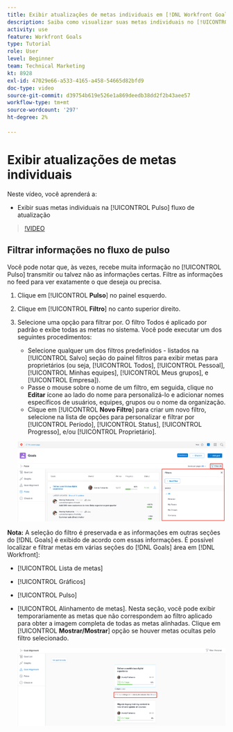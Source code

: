 ```yaml
---
title: Exibir atualizações de metas individuais em [!DNL Workfront Goals]
description: Saiba como visualizar suas metas individuais no [!UICONTROL Pulso] atualizar fluxo em [!DNL Goals].
activity: use
feature: Workfront Goals
type: Tutorial
role: User
level: Beginner
team: Technical Marketing
kt: 8928
exl-id: 47029e66-a533-4165-a458-54665d82bfd9
doc-type: video
source-git-commit: d39754b619e526e1a869deedb38dd2f2b43aee57
workflow-type: tm+mt
source-wordcount: '297'
ht-degree: 2%

---
```


# Exibir atualizações de metas individuais

Neste vídeo, você aprenderá a:

* Exibir suas metas individuais na [!UICONTROL Pulso] fluxo de atualização

>[!VIDEO](https://video.tv.adobe.com/v/335200/?quality=12)

## Filtrar informações no fluxo de pulso

Você pode notar que, às vezes, recebe muita informação no [!UICONTROL Pulso] transmitir ou talvez não as informações certas. Filtre as informações no feed para ver exatamente o que deseja ou precisa.

1. Clique em [!UICONTROL **Pulso**] no painel esquerdo.
1. Clique em [!UICONTROL **Filtro**] no canto superior direito.
1. Selecione uma opção para filtrar por. O filtro Todos é aplicado por padrão e exibe todas as metas no sistema. Você pode executar um dos seguintes procedimentos:

   * Selecione qualquer um dos filtros predefinidos - listados na [!UICONTROL Salvo] seção do painel filtros para exibir metas para proprietários (ou seja, [!UICONTROL Todos], [!UICONTROL Pessoal], [!UICONTROL Minhas equipes], [!UICONTROL Meus grupos], e [!UICONTROL Empresa]).
   * Passe o mouse sobre o nome de um filtro, em seguida, clique no **Editar** ícone ao lado do nome para personalizá-lo e adicionar nomes específicos de usuários, equipes, grupos ou o nome da organização.
   * Clique em [!UICONTROL **Novo Filtro**] para criar um novo filtro, selecione na lista de opções para personalizar e filtrar por [!UICONTROL Período], [!UICONTROL Status], [!UICONTROL Progresso], e/ou [!UICONTROL Proprietário].

   ![Uma imagem do [!UICONTROL Filtros] painel no [!DNL Workfront Goals]](assets/18-workfront-goals-pulse-stream.png)

**Nota:** A seleção do filtro é preservada e as informações em outras seções do [!DNL Goals] é exibido de acordo com essas informações. É possível localizar e filtrar metas em várias seções do [!DNL Goals] área em [!DNL Workfront]:

* [!UICONTROL Lista de metas]
* [!UICONTROL Gráficos]
* [!UICONTROL Pulso]
* [!UICONTROL Alinhamento de metas]. Nesta seção, você pode exibir temporariamente as metas que não correspondem ao filtro aplicado para obter a imagem completa de todas as metas alinhadas. Clique em [!UICONTROL **Mostrar/Mostrar**] opção se houver metas ocultas pelo filtro selecionado.

   ![](assets/19-workfront-goals-filter-show-it.png)

